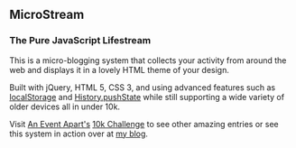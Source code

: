 ## MicroStream
### The Pure JavaScript Lifestream

This is a micro-blogging system that collects your activity from around the web and displays it in a lovely HTML theme of your design.

Built with jQuery, HTML 5, CSS 3, and using advanced features such as [localStorage](https://developer.mozilla.org/en/dom/storage) and [History.pushState](https://developer.mozilla.org/en/DOM/Manipulating_the_browser_history) while still supporting a wide variety of older devices all in under 10k.

Visit [An Event Apart's](http://aneventapart.com/) [10k Challenge](http://10k.aneventapart.com/) to see other amazing entries or see this system in action over at [my blog](http://xeoncross.com).
